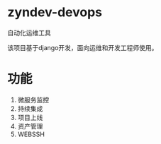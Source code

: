 <h1>zyndev-devops</h1>
自动化运维工具

该项目基于django开发，面向运维和开发工程师使用。

# 功能
1. 微服务监控
1. 持续集成
1. 项目上线
1. 资产管理
1. WEBSSH












